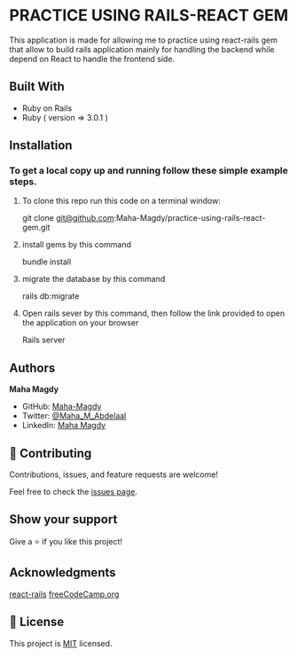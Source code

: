 # PRACTICE USING RAILS-REACT GEM

This application is made for allowing me to practice using react-rails gem that allow to build rails application mainly for handling the backend while depend on React to handle the frontend side.

## Built With

- Ruby on Rails
- Ruby ( version => 3.0.1 )

## Installation

### To get a local copy up and running follow these simple example steps.

1. To clone this repo run this code on a terminal window: 

   git clone git@github.com:Maha-Magdy/practice-using-rails-react-gem.git

2. install gems by this command

   bundle install

3. migrate the database by this command

   rails db:migrate

4. Open rails sever by this command, then follow the link provided to open the application on your browser

   Rails server

## Authors

**Maha Magdy**

- GitHub: [Maha-Magdy](https://github.com/Maha-Magdy)
- Twitter: [@Maha_M_Abdelaal](https://twitter.com/Maha_M_Abdelaal)
- LinkedIn: [Maha Magdy](https://www.linkedin.com/in/maha-magdy-abdelaal/)

## 🤝 Contributing

Contributions, issues, and feature requests are welcome!

Feel free to check the [issues page]( https://github.com/Maha-Magdy/practice-using-rails-react-gem/issues ).

## Show your support

Give a ⭐️ if you like this project!

## Acknowledgments
[react-rails](https://github.com/reactjs/react-rails#ujs)
[freeCodeCamp.org](https://www.freecodecamp.org/news/how-to-create-a-rails-project-with-a-react-and-redux-front-end-8b01e17a1db/)

## 📝 License

This project is [MIT](./LICENSE) licensed.
